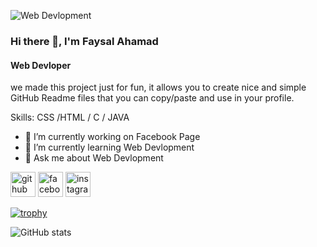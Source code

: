 ![Web Devlopment](https://scontent.fdac24-2.fna.fbcdn.net/v/t39.30808-6/480677626_667800769195268_3045050110465925946_n.jpg?stp=dst-jpg_s960x960_tt6&_nc_cat=108&ccb=1-7&_nc_sid=cc71e4&_nc_eui2=AeEatqnCGv7qGB6RAovzy9mDoJvVLDuuKkqgm9UsO64qSv3BAW0yV6-WiwA4tBJGRpxFS51N8VMeK2TvvO5S1UiA&_nc_ohc=i6XKvEfyQpQQ7kNvgHu7oLg&_nc_oc=AdghU50CbatEvIQpHK6HB-uqKBYX2k9SSTA6FEmYXaQ_ysiMSRYG3NHbcCHdjPU-DMk&_nc_zt=23&_nc_ht=scontent.fdac24-2.fna&_nc_gid=AWXIB51ZRe-xaT8f6s3JniW&oh=00_AYBx8VFsxALdOF5FupRT2ViuqNtkgGf_MIyBOEoe950gKg&oe=67C8E6ED)

### Hi there 👋, I'm Faysal Ahamad
#### Web Devloper
we made this project just for fun, it allows you to create nice and simple GitHub Readme files that you can copy/paste and use in your profile.

Skills: CSS /HTML / C / JAVA

- 🔭 I’m currently working on Facebook Page 
- 🌱 I’m currently learning Web Devlopment 
- 💬 Ask me about Web Devlopment 


[<img src='https://cdn.jsdelivr.net/npm/simple-icons@3.0.1/icons/github.svg' alt='github' height='40'>](https://github.com/faysal226)  [<img src='https://cdn.jsdelivr.net/npm/simple-icons@3.0.1/icons/facebook.svg' alt='facebook' height='40'>](https://www.facebook.com/https://www.facebook.com/faysal.ahamad.376836/)  [<img src='https://cdn.jsdelivr.net/npm/simple-icons@3.0.1/icons/instagram.svg' alt='instagram' height='40'>](https://www.instagram.com/https://www.instagram.com/faysal_._ahamad//)  

[![trophy](https://github-profile-trophy.vercel.app/?username=faysal226)](https://github.com/ryo-ma/github-profile-trophy)

![GitHub stats](https://github-readme-stats.vercel.app/api?username=faysal226&show_icons=true)  


